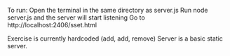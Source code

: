 To run:
  Open the terminal in the same directory as server.js
  Run node server.js and the server will start listening
  Go to http://localhost:2406/sset.html
  
Exercise is currently hardcoded (add, add, remove)
Server is a basic static server.
